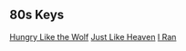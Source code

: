 ## 80s Keys

[Hungry Like the Wolf](HungryLikeTheWolf.html)
[Just Like Heaven](JustLikeHeaven.html)
[I Ran](IRan.html)
